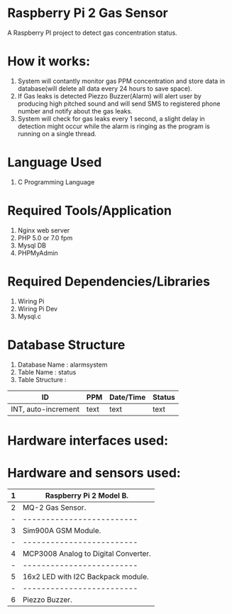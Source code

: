 # Raspberry Pi 2 Gas Sensor

A Raspberry PI project to detect gas concentration status.

How it works:
=============
1. System will contantly monitor gas PPM concentration and store data in database(will delete all data every 24 hours to save space).
2. If Gas leaks is detected Piezzo Buzzer(Alarm) will alert user by producing high pitched sound and will send SMS to registered phone    	 number and notify about the gas leaks.
3. System will check for gas leaks every 1 second, a slight delay in detection might occur while the alarm is ringing as the program is 		 running on a single thread.

Language Used
=============
1. C Programming Language

Required Tools/Application
==========================
1. Nginx web server
2. PHP 5.0 or 7.0 fpm
3. Mysql DB
4. PHPMyAdmin

Required Dependencies/Libraries
===============================
1. Wiring Pi
2. Wiring Pi Dev
3. Mysql.c

Database Structure
==================
1. Database Name : alarmsystem
2. Table Name : status
3. Table Structure : 

|         ID          | PPM  | Date/Time | Status |
|---------------------|------|-----------|--------|
| INT, auto-increment | text |   text    |  text  |

Hardware interfaces used:
=========================


Hardware and sensors used:
==========================

|1| Raspberry Pi 2 Model B. |
|-|-------------------------|
|2| MQ-2 Gas Sensor. |
|-|-------------------------|
|3| Sim900A GSM Module. |
|-|-------------------------|
|4| MCP3008 Analog to Digital Converter. |
|-|-------------------------|
|5| 16x2 LED with I2C Backpack module. |
|-|-------------------------|
|6| Piezzo Buzzer. |



